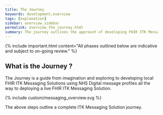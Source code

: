 ```yaml
---
title: The Journey
keywords: development,overview
tags: [explanation]
sidebar: overview_sidebar
permalink: overview_the_journey.html
summary: The journey outlines the approach of developing FHIR ITK Messaging Solutions and the journey taken to define and mature the ITK Messaging Solution.
---
```


{% include important.html content="All phases outlined below are indicative and subject to on-going review." %}


## What is the Journey ? ##

The Journey is a guide from imagination and exploring to developing local FHIR ITK Messaging Solutions using NHS Digital message profiles all the way to deploying a live FHIR ITK Messaging Solution.  

{% include custom/messaging_overview.svg %}

The above steps outline a complete ITK Messaging Solution journey.

